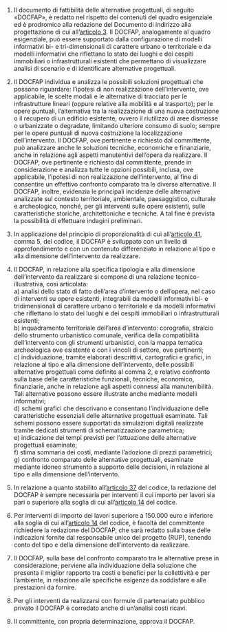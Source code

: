 1. Il documento di fattibilità delle alternative progettuali, di seguito «DOCFAP», è redatto nel rispetto dei contenuti del quadro esigenziale ed è prodromico alla redazione del Documento di indirizzo alla progettazione di cui all’[articolo 3](/allegato-1.7-articolo-3/1). Il DOCFAP, analogamente al quadro esigenziale, può essere supportato dalla configurazione di modelli informativi bi- e tri-dimensionali di carattere urbano o territoriale e da modelli informativi che riflettano lo stato dei luoghi e dei cespiti immobiliari o infrastrutturali esistenti che permettano di visualizzare analisi di scenario e di identificare alternative progettuali.

2. Il DOCFAP individua e analizza le possibili soluzioni progettuali che possono riguardare: l’ipotesi di non realizzazione dell’intervento, ove applicabile, le scelte modali e le alternative di tracciato per le infrastrutture lineari (oppure relative alla mobilità e al trasporto); per le opere puntuali, l’alternativa tra la realizzazione di una nuova costruzione o il recupero di un edificio esistente, ovvero il riutilizzo di aree dismesse o urbanizzate o degradate, limitando ulteriore consumo di suolo; sempre per le opere puntuali di nuova costruzione la localizzazione dell’intervento. Il DOCFAP, ove pertinente e richiesto dal committente, può analizzare anche le soluzioni tecniche, economiche e finanziarie, anche in relazione agli aspetti manutentivi dell’opera da realizzare. Il DOCFAP, ove pertinente e richiesto dal committente, prende in considerazione e analizza tutte le opzioni possibili, inclusa, ove applicabile, l’ipotesi di non realizzazione dell’intervento, al fine di consentire un effettivo confronto comparato tra le diverse alternative. Il DOCFAP, inoltre, evidenzia le principali incidenze delle alternative analizzate sul contesto territoriale, ambientale, paesaggistico, culturale e archeologico, nonché, per gli interventi sulle opere esistenti, sulle caratteristiche storiche, architettoniche e tecniche. A tal fine è prevista la possibilità di effettuare indagini preliminari.

3. In applicazione del principio di proporzionalità di cui all’[articolo 41](/articolo-41/1), comma 5, del codice, il DOCFAP è sviluppato con un livello di approfondimento e con un contenuto differenziato in relazione al tipo e alla dimensione dell’intervento da realizzare.

4. Il DOCFAP, in relazione alla specifica tipologia e alla dimensione dell’intervento da realizzare si compone di una relazione tecnico-illustrativa, così articolata:<br>a) analisi dello stato di fatto dell’area d’intervento o dell’opera, nel caso di interventi su opere esistenti, integrabili da modelli informativi bi- e tridimensionali di carattere urbano o territoriale e da modelli informativi che riflettano lo stato dei luoghi e dei cespiti immobiliari o infrastrutturali esistenti;<br>b) inquadramento territoriale dell’area d’intervento: corografia, stralcio dello strumento urbanistico comunale, verifica della compatibilità dell’intervento con gli strumenti urbanistici, con la mappa tematica archeologica ove esistente e con i vincoli di settore, ove pertinenti;<br>c) individuazione, tramite elaborati descrittivi, cartografici e grafici, in relazione al tipo e alla dimensione dell’intervento, delle possibili alternative progettuali come definite al comma 2, e relativo confronto sulla base delle caratteristiche funzionali, tecniche, economico, finanziarie, anche in relazione agli aspetti connessi alla manutenibilità. Tali alternative possono essere illustrate anche mediante modelli informativi;<br>d) schemi grafici che descrivano e consentano l’individuazione delle caratteristiche essenziali delle alternative progettuali esaminate. Tali schemi possono essere supportati da simulazioni digitali realizzate tramite dedicati strumenti di schematizzazione parametrica;<br>e) indicazione dei tempi previsti per l’attuazione delle alternative progettuali esaminate;<br>f) stima sommaria dei costi, mediante l’adozione di prezzi parametrici;<br>g) confronto comparato delle alternative progettuali, esaminate mediante idoneo strumento a supporto delle decisioni, in relazione al tipo e alla dimensione dell’intervento.

5. In relazione a quanto stabilito all’[articolo 37](/articolo-37/1) del codice, la redazione del DOCFAP è sempre necessaria per interventi il cui importo per lavori sia pari o superiore alla soglia di cui all’[articolo 14](/articolo-14/1) del codice.

6. Per interventi di importo dei lavori superiore a 150.000 euro e inferiore alla soglia di cui all’[articolo 14](/articolo-14/1) del codice, è facoltà del committente richiedere la redazione del DOCFAP, che sarà redatto sulla base delle indicazioni fornite dal responsabile unico del progetto (RUP), tenendo conto del tipo e della dimensione dell’intervento da realizzare.

7. Il DOCFAP, sulla base del confronto comparato tra le alternative prese in considerazione, perviene alla individuazione della soluzione che presenta il miglior rapporto tra costi e benefici per la collettività e per l’ambiente, in relazione alle specifiche esigenze da soddisfare e alle prestazioni da fornire.

8. Per gli interventi da realizzarsi con formule di partenariato pubblico privato il DOCFAP è corredato anche di un’analisi costi ricavi.

9. Il committente, con propria determinazione, approva il DOCFAP.